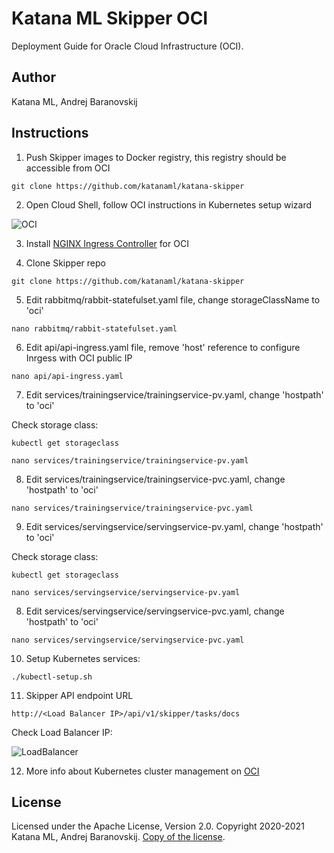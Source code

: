 # Katana ML Skipper OCI

Deployment Guide for Oracle Cloud Infrastructure (OCI).

## Author

Katana ML, Andrej Baranovskij

## Instructions

1. Push Skipper images to Docker registry, this registry should be accessible from OCI

```
git clone https://github.com/katanaml/katana-skipper
```

2. Open Cloud Shell, follow OCI instructions in Kubernetes setup wizard

![OCI](https://github.com/katanaml/katana-skipper/blob/master/oci-shell.png)

3. Install [NGINX Ingress Controller](https://kubernetes.github.io/ingress-nginx/deploy/#oracle-cloud-infrastructure) for OCI

4. Clone Skipper repo

```
git clone https://github.com/katanaml/katana-skipper
```

5. Edit rabbitmq/rabbit-statefulset.yaml file, change storageClassName to 'oci'

```
nano rabbitmq/rabbit-statefulset.yaml
```

6. Edit api/api-ingress.yaml file, remove 'host' reference to configure Inrgess with OCI public IP

```
nano api/api-ingress.yaml
```

7. Edit services/trainingservice/trainingservice-pv.yaml, change 'hostpath' to 'oci'

Check storage class:

```
kubectl get storageclass
```

```
nano services/trainingservice/trainingservice-pv.yaml
```

8. Edit services/trainingservice/trainingservice-pvc.yaml, change 'hostpath' to 'oci'

```
nano services/trainingservice/trainingservice-pvc.yaml
```

9. Edit services/servingservice/servingservice-pv.yaml, change 'hostpath' to 'oci'

Check storage class:

```
kubectl get storageclass
```

```
nano services/servingservice/servingservice-pv.yaml
```

8. Edit services/servingservice/servingservice-pvc.yaml, change 'hostpath' to 'oci'

```
nano services/servingservice/servingservice-pvc.yaml
```

10. Setup Kubernetes services:

```
./kubectl-setup.sh
```

11. Skipper API endpoint URL

```
http://<Load Balancer IP>/api/v1/skipper/tasks/docs
```

Check Load Balancer IP:

![LoadBalancer](https://github.com/katanaml/katana-skipper/blob/master/oci-loadbalancer.png)

12. More info about Kubernetes cluster management on [OCI](https://docs.oracle.com/en/learn/container_engine_kubernetes/#introduction)

## License

Licensed under the Apache License, Version 2.0. Copyright 2020-2021 Katana ML, Andrej Baranovskij. [Copy of the license](https://github.com/katanaml/katana-pipeline/blob/master/LICENSE).
